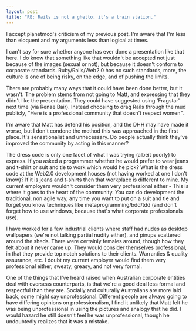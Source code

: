```yaml
---
layout: post
title: "RE: Rails is not a ghetto, it's a train station."
---
```


I accept planetmcd's criticism of my previous post. I'm aware that I'm less than eloquent and my arguments less than logical at times.

I can't say for sure whether anyone has ever done a presentation like that here. I do know that something like that wouldn't be accepted not just because of the images (sexual or not), but because it doesn't conform to corporate standards. Ruby/Rails/Web2.0 has no such standards, more, the culture is one of being risky, on the edge, and of pushing the limits.

There are probably many ways that it could have been done better, but it wasn't. The problem stems from not going to Matt, and expressing that they didn't like the presentation. They could have suggested using 'Fragstar' next time (via Renae Bair). Instead choosing to drag Rails through the mud publicly, "Here is a professional community that doesn't respect women".

I'm aware that Matt has defend his position, and the DHH may have made it worse, but I don't condone the method this was approached in the first place. It's sensationalist and unnecessary. Do people actually think they've improved the community by acting in this manner?

The dress code is only one facet of what I was trying (albeit poorly) to express. If you asked a programmer whether he would prefer to wear jeans and t-shirt or suit and tie to work which would he pick? What is the dress code at the Web2.0 development houses (not having worked at one I don't know)? If it is jeans and t-shirts then that workplace is different to mine. My current employers wouldn't consider them very professional either - This is where it goes to the heart of the community. You can do development the traditional, non agile way, any time you want to put on a suit and tie and forget you know techniques like metaprogramming/bdd/tdd (and don't forget how to use windows, because that's what corporate professionals use).

I have worked for a few industrial clients where staff had nudes as desktop wallpapers (we're not talking partial nudity either), and pinups scattered around the sheds. There were certainly females around, though how they felt about it never came up. They would consider themselves professional, in that they provide top notch solutions to their clients. Warranties &amp; quality assurance, etc. I doubt my current employer would find them very professional either, sweaty, greasy, and not very formal.

One of the things that I've heard raised when Australian corporate entities deal with overseas counterparts, is that we're a good deal less formal and respectful than they are. Socially and culturally Australians are more laid back, some might say unprofessional. Different people are always going to have differing opinions on professionalism, I find it unlikely that Matt felt he was being unprofessional in using the pictures and analogy that he did. I would hazard he still doesn't feel he was unprofessional, though he undoubtedly realizes that it was a mistake.
